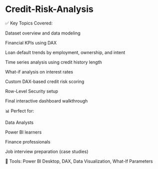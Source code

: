 # Credit-Risk-Analysis
✅ Key Topics Covered:

Dataset overview and data modeling

Financial KPIs using DAX

Loan default trends by employment, ownership, and intent

Time series analysis using credit history length

What-if analysis on interest rates

Custom DAX-based credit risk scoring

Row-Level Security setup

Final interactive dashboard walkthrough

📊 Perfect for:

Data Analysts

Power BI learners

Finance professionals

Job interview preparation (case studies)

🎯 Tools: Power BI Desktop, DAX, Data Visualization, What-If Parameters

